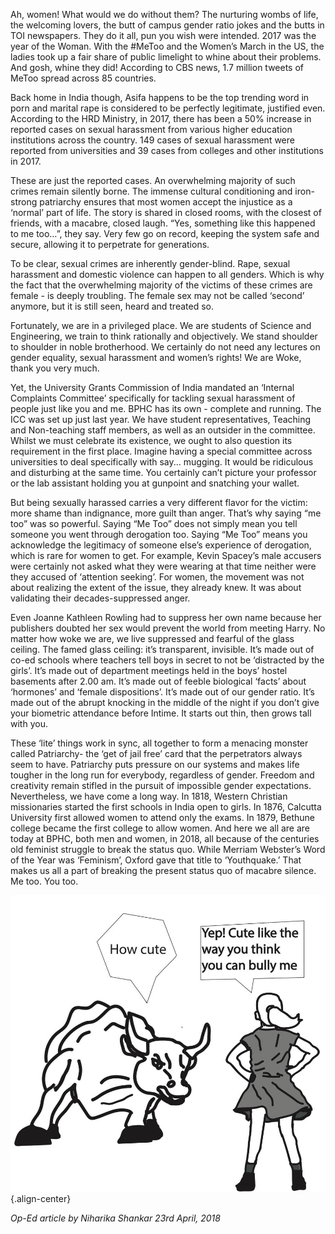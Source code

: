 <!-- TITLE: Certainly Not You Too! -->
<!-- SUBTITLE: Feminism and Sexual Harassment on Campuses -->

Ah, women! What would we do without them? The nurturing wombs of life, the welcoming lovers, the butt of campus gender ratio jokes and the butts in TOI newspapers. They do it all, pun you wish were intended. 2017 was the year of the Woman. With the #MeToo and the Women’s March in the US, the ladies took up a fair share of public limelight to whine about their problems. And gosh, whine they did! According to CBS news, 1.7 million tweets of MeToo spread across 85 countries. 

Back home in India though, Asifa happens to be the top trending word in porn and marital rape is considered to be perfectly legitimate, justified even. According to the HRD Ministry, in 2017, there has been a 50% increase in reported cases on sexual harassment from various higher education institutions across the country. 149 cases of sexual harassment were reported from universities and 39 cases from colleges and other institutions in 2017.

These are just the reported cases. An overwhelming majority of such crimes remain silently borne. The immense cultural conditioning and iron-strong patriarchy ensures that most women accept the injustice as a ‘normal’ part of life. The story is shared in closed rooms, with the closest of friends, with a macabre, closed laugh. “Yes, something like this happened to me too…”, they say. Very few go on record, keeping the system safe and secure, allowing it to perpetrate for generations.  

To be clear, sexual crimes are inherently gender-blind. Rape, sexual harassment and domestic violence can happen to all genders. Which is why the fact that the overwhelming majority of the victims of these crimes are female - is deeply troubling. The female sex may not be called ‘second’ anymore, but it is still seen, heard and treated so. 

Fortunately, we are in a privileged place. We are students of Science and Engineering, we train to think rationally and objectively. We stand shoulder to shoulder in noble brotherhood. We certainly do not need any lectures on gender equality, sexual harassment and women’s rights! We are Woke, thank you very much.

Yet, the University Grants Commission of India mandated an ‘Internal Complaints Committee’ specifically for tackling sexual harassment of people just like you and me. BPHC has its own - complete and running. The ICC was set up just last year. We have student representatives, Teaching and Non-teaching staff members, as well as an outsider in the committee. Whilst we must celebrate its existence, we ought to also question its requirement in the first place. Imagine having a special committee across universities to deal specifically with say... mugging. It would be ridiculous and disturbing at the same time. You certainly can’t picture your professor or the lab assistant holding you at gunpoint and snatching your wallet. 

But being sexually harassed carries a very different flavor for the victim: more shame than indignance, more guilt than anger. That’s why saying “me too” was so powerful. Saying “Me Too” does not simply mean you tell someone you went through derogation too. Saying “Me Too” means you acknowledge the legitimacy of someone else’s experience of derogation, which is rare for women to get. For example, Kevin Spacey’s male accusers were certainly not asked what they were wearing at that time neither were they accused of ‘attention seeking’. For women, the movement was not about realizing the extent of the issue, they already knew. It was about validating their decades-suppressed anger.

Even Joanne Kathleen Rowling had to suppress her own name because her publishers doubted her sex would prevent the world from meeting Harry. No matter how woke we are, we live suppressed and fearful of the glass ceiling. The famed glass ceiling: it’s transparent, invisible. It’s made out of co-ed schools where teachers tell boys in secret to not be ‘distracted by the girls’. It’s made out of department meetings held in the boys’ hostel basements after 2.00 am. It’s made out of feeble biological ‘facts’ about ‘hormones’ and ‘female dispositions’. It’s made out of our gender ratio. It’s made out of the abrupt knocking in the middle of the night if you don’t give your biometric attendance before Intime. It starts out thin, then grows tall with you. 

These ‘lite’ things work in sync, all together to form a menacing monster called Patriarchy- the ‘get of jail free’ card that the perpetrators always seem to have. Patriarchy puts pressure on our systems and makes life tougher in the long run for everybody, regardless of gender. Freedom and creativity remain stifled in the pursuit of impossible gender expectations. Nevertheless, we have come a long way. In 1818, Western Christian missionaries started the first schools in India open to girls. In 1876, Calcutta University first allowed women to attend only the exams. In 1879, Bethune college became the first college to allow women. And here we all are are today at BPHC, both men and women, in 2018, all because of the centuries old feminist struggle to break the status quo.  While Merriam Webster’s Word of the Year was ‘Feminism’, Oxford gave that title to ‘Youthquake.’ That makes us all a part of breaking the present status quo of macabre silence. Me too. You too.

![Think You Bully Me](/uploads/news/think-you-bully-me.jpg "Think You Bully Me"){.align-center}

*Op-Ed article by Niharika Shankar*
*23rd April, 2018*
